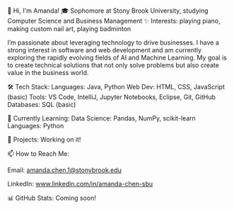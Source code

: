 👋 Hi, I'm Amanda!
🎓 Sophomore at Stony Brook University, studying Computer Science and Business Management
✨ Interests: playing piano, making custom nail art, playing badminton  


I’m passionate about leveraging technology to drive businesses. I have a strong interest in software and web development and am currently exploring the rapidly evolving fields of AI and Machine Learning. My goal is to create technical solutions that not only solve problems but also create value in the business world.

🛠 Tech Stack:
Languages: Java, Python
Web Dev: HTML, CSS, JavaScript (basic)
Tools: VS Code, IntelliJ, Jupyter Notebooks, Eclipse, Git, GitHub
Databases: SQL (basic)
 
🎯 Currently Learning:
Data Science: Pandas, NumPy, scikit-learn
Languages: Python

🚀 Projects:
Working on it!

📫 How to Reach Me:

Email: amanda.chen.1@stonybrook.edu

LinkedIn: www.linkedin.com/in/amanda-chen-sbu
 

📊 GitHub Stats: Coming soon!
